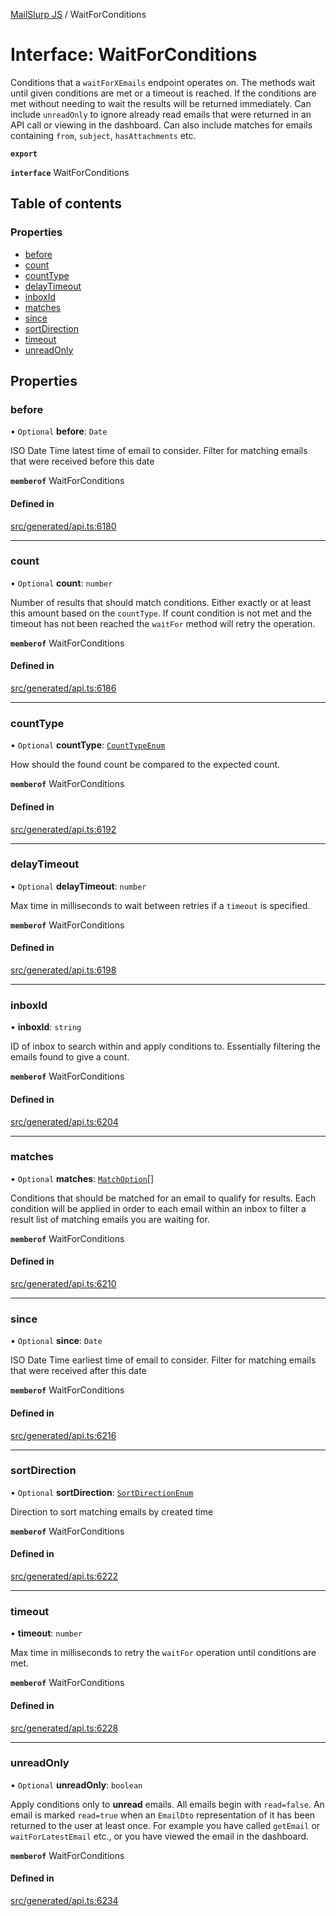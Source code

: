 [MailSlurp JS](../README.md) / WaitForConditions

# Interface: WaitForConditions

Conditions that a `waitForXEmails` endpoint operates on. The methods wait until given conditions are met or a timeout is reached. If the conditions are met without needing to wait the results will be returned immediately. Can include `unreadOnly` to ignore already read emails that were returned in an API call or viewing in the dashboard. Can also include matches for emails containing `from`, `subject`, `hasAttachments` etc.

**`export`**

**`interface`** WaitForConditions

## Table of contents

### Properties

- [before](WaitForConditions.md#before)
- [count](WaitForConditions.md#count)
- [countType](WaitForConditions.md#counttype)
- [delayTimeout](WaitForConditions.md#delaytimeout)
- [inboxId](WaitForConditions.md#inboxid)
- [matches](WaitForConditions.md#matches)
- [since](WaitForConditions.md#since)
- [sortDirection](WaitForConditions.md#sortdirection)
- [timeout](WaitForConditions.md#timeout)
- [unreadOnly](WaitForConditions.md#unreadonly)

## Properties

### before

• `Optional` **before**: `Date`

ISO Date Time latest time of email to consider. Filter for matching emails that were received before this date

**`memberof`** WaitForConditions

#### Defined in

[src/generated/api.ts:6180](https://github.com/mailslurp/mailslurp-client/blob/5a5ba59/src/generated/api.ts#L6180)

___

### count

• `Optional` **count**: `number`

Number of results that should match conditions. Either exactly or at least this amount based on the `countType`. If count condition is not met and the timeout has not been reached the `waitFor` method will retry the operation.

**`memberof`** WaitForConditions

#### Defined in

[src/generated/api.ts:6186](https://github.com/mailslurp/mailslurp-client/blob/5a5ba59/src/generated/api.ts#L6186)

___

### countType

• `Optional` **countType**: [`CountTypeEnum`](../enums/WaitForConditions.CountTypeEnum.md)

How should the found count be compared to the expected count.

**`memberof`** WaitForConditions

#### Defined in

[src/generated/api.ts:6192](https://github.com/mailslurp/mailslurp-client/blob/5a5ba59/src/generated/api.ts#L6192)

___

### delayTimeout

• `Optional` **delayTimeout**: `number`

Max time in milliseconds to wait between retries if a `timeout` is specified.

**`memberof`** WaitForConditions

#### Defined in

[src/generated/api.ts:6198](https://github.com/mailslurp/mailslurp-client/blob/5a5ba59/src/generated/api.ts#L6198)

___

### inboxId

• **inboxId**: `string`

ID of inbox to search within and apply conditions to. Essentially filtering the emails found to give a count.

**`memberof`** WaitForConditions

#### Defined in

[src/generated/api.ts:6204](https://github.com/mailslurp/mailslurp-client/blob/5a5ba59/src/generated/api.ts#L6204)

___

### matches

• `Optional` **matches**: [`MatchOption`](MatchOption.md)[]

Conditions that should be matched for an email to qualify for results. Each condition will be applied in order to each email within an inbox to filter a result list of matching emails you are waiting for.

**`memberof`** WaitForConditions

#### Defined in

[src/generated/api.ts:6210](https://github.com/mailslurp/mailslurp-client/blob/5a5ba59/src/generated/api.ts#L6210)

___

### since

• `Optional` **since**: `Date`

ISO Date Time earliest time of email to consider. Filter for matching emails that were received after this date

**`memberof`** WaitForConditions

#### Defined in

[src/generated/api.ts:6216](https://github.com/mailslurp/mailslurp-client/blob/5a5ba59/src/generated/api.ts#L6216)

___

### sortDirection

• `Optional` **sortDirection**: [`SortDirectionEnum`](../enums/WaitForConditions.SortDirectionEnum.md)

Direction to sort matching emails by created time

**`memberof`** WaitForConditions

#### Defined in

[src/generated/api.ts:6222](https://github.com/mailslurp/mailslurp-client/blob/5a5ba59/src/generated/api.ts#L6222)

___

### timeout

• **timeout**: `number`

Max time in milliseconds to retry the `waitFor` operation until conditions are met.

**`memberof`** WaitForConditions

#### Defined in

[src/generated/api.ts:6228](https://github.com/mailslurp/mailslurp-client/blob/5a5ba59/src/generated/api.ts#L6228)

___

### unreadOnly

• `Optional` **unreadOnly**: `boolean`

Apply conditions only to **unread** emails. All emails begin with `read=false`. An email is marked `read=true` when an `EmailDto` representation of it has been returned to the user at least once. For example you have called `getEmail` or `waitForLatestEmail` etc., or you have viewed the email in the dashboard.

**`memberof`** WaitForConditions

#### Defined in

[src/generated/api.ts:6234](https://github.com/mailslurp/mailslurp-client/blob/5a5ba59/src/generated/api.ts#L6234)
